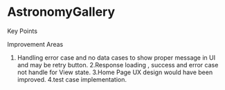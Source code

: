 # AstronomyGallery
Key Points

Improvement Areas
1. Handling error case and no data cases to show proper message in
UI and may be retry button.
2.Response loading , success and error case not handle for View state.
3.Home Page UX design would have been improved.
4.test case implementation.   
   